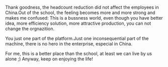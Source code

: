 <html><body><p>Thank goodness, the headcount reduction did not affect the employees in China.Out of the school, the feeling becomes more and more strong and makes me confused: This is a bussness world, even though you have better idea, more efficiency solution, more attractive production, you can not change the orgnazition.</p><p>You just one part of the platform.Just one inconsequential part of the machine, there is no hero in the enterprise, especial in China.</p><p>For me, this is a better place than the school, at least we can live by us alone ;) Anyway, keep on enjoying the life!</p></body></html>